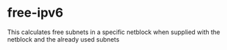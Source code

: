 # free-ipv6
This calculates free subnets in a specific netblock when supplied with the netblock and the already used subnets
